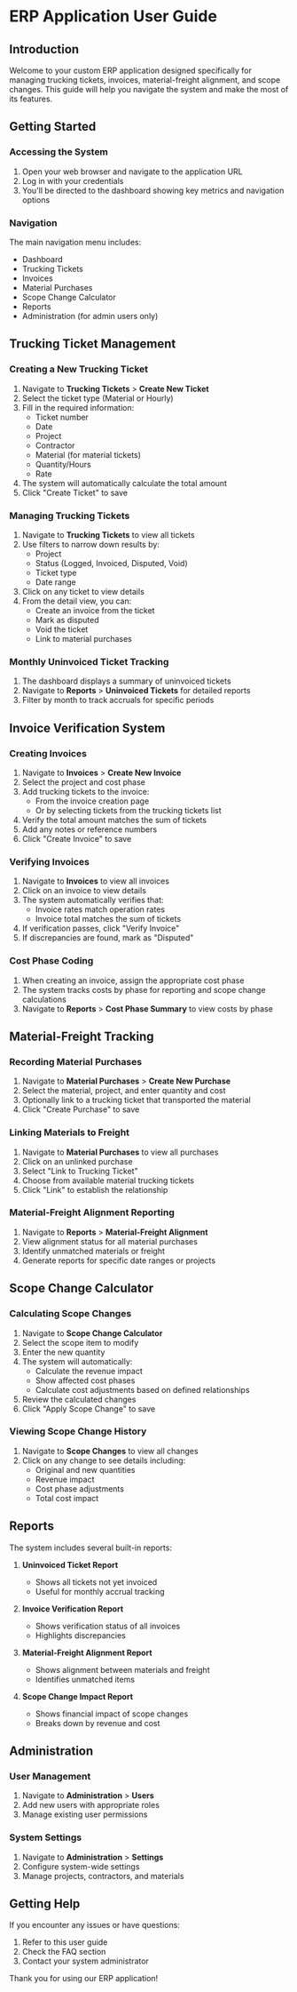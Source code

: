 # ERP Application User Guide

## Introduction

Welcome to your custom ERP application designed specifically for managing trucking tickets, invoices, material-freight alignment, and scope changes. This guide will help you navigate the system and make the most of its features.

## Getting Started

### Accessing the System

1. Open your web browser and navigate to the application URL
2. Log in with your credentials
3. You'll be directed to the dashboard showing key metrics and navigation options

### Navigation

The main navigation menu includes:
- Dashboard
- Trucking Tickets
- Invoices
- Material Purchases
- Scope Change Calculator
- Reports
- Administration (for admin users only)

## Trucking Ticket Management

### Creating a New Trucking Ticket

1. Navigate to **Trucking Tickets** > **Create New Ticket**
2. Select the ticket type (Material or Hourly)
3. Fill in the required information:
   - Ticket number
   - Date
   - Project
   - Contractor
   - Material (for material tickets)
   - Quantity/Hours
   - Rate
4. The system will automatically calculate the total amount
5. Click "Create Ticket" to save

### Managing Trucking Tickets

1. Navigate to **Trucking Tickets** to view all tickets
2. Use filters to narrow down results by:
   - Project
   - Status (Logged, Invoiced, Disputed, Void)
   - Ticket type
   - Date range
3. Click on any ticket to view details
4. From the detail view, you can:
   - Create an invoice from the ticket
   - Mark as disputed
   - Void the ticket
   - Link to material purchases

### Monthly Uninvoiced Ticket Tracking

1. The dashboard displays a summary of uninvoiced tickets
2. Navigate to **Reports** > **Uninvoiced Tickets** for detailed reports
3. Filter by month to track accruals for specific periods

## Invoice Verification System

### Creating Invoices

1. Navigate to **Invoices** > **Create New Invoice**
2. Select the project and cost phase
3. Add trucking tickets to the invoice:
   - From the invoice creation page
   - Or by selecting tickets from the trucking tickets list
4. Verify the total amount matches the sum of tickets
5. Add any notes or reference numbers
6. Click "Create Invoice" to save

### Verifying Invoices

1. Navigate to **Invoices** to view all invoices
2. Click on an invoice to view details
3. The system automatically verifies that:
   - Invoice rates match operation rates
   - Invoice total matches the sum of tickets
4. If verification passes, click "Verify Invoice"
5. If discrepancies are found, mark as "Disputed"

### Cost Phase Coding

1. When creating an invoice, assign the appropriate cost phase
2. The system tracks costs by phase for reporting and scope change calculations
3. Navigate to **Reports** > **Cost Phase Summary** to view costs by phase

## Material-Freight Tracking

### Recording Material Purchases

1. Navigate to **Material Purchases** > **Create New Purchase**
2. Select the material, project, and enter quantity and cost
3. Optionally link to a trucking ticket that transported the material
4. Click "Create Purchase" to save

### Linking Materials to Freight

1. Navigate to **Material Purchases** to view all purchases
2. Click on an unlinked purchase
3. Select "Link to Trucking Ticket"
4. Choose from available material trucking tickets
5. Click "Link" to establish the relationship

### Material-Freight Alignment Reporting

1. Navigate to **Reports** > **Material-Freight Alignment**
2. View alignment status for all material purchases
3. Identify unmatched materials or freight
4. Generate reports for specific date ranges or projects

## Scope Change Calculator

### Calculating Scope Changes

1. Navigate to **Scope Change Calculator**
2. Select the scope item to modify
3. Enter the new quantity
4. The system will automatically:
   - Calculate the revenue impact
   - Show affected cost phases
   - Calculate cost adjustments based on defined relationships
5. Review the calculated changes
6. Click "Apply Scope Change" to save

### Viewing Scope Change History

1. Navigate to **Scope Changes** to view all changes
2. Click on any change to see details including:
   - Original and new quantities
   - Revenue impact
   - Cost phase adjustments
   - Total cost impact

## Reports

The system includes several built-in reports:

1. **Uninvoiced Ticket Report**
   - Shows all tickets not yet invoiced
   - Useful for monthly accrual tracking

2. **Invoice Verification Report**
   - Shows verification status of all invoices
   - Highlights discrepancies

3. **Material-Freight Alignment Report**
   - Shows alignment between materials and freight
   - Identifies unmatched items

4. **Scope Change Impact Report**
   - Shows financial impact of scope changes
   - Breaks down by revenue and cost

## Administration

### User Management

1. Navigate to **Administration** > **Users**
2. Add new users with appropriate roles
3. Manage existing user permissions

### System Settings

1. Navigate to **Administration** > **Settings**
2. Configure system-wide settings
3. Manage projects, contractors, and materials

## Getting Help

If you encounter any issues or have questions:

1. Refer to this user guide
2. Check the FAQ section
3. Contact your system administrator

Thank you for using our ERP application!
